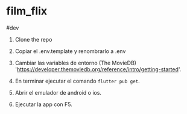 # film_flix

#dev
1. Clone the repo

1. Copiar el .env.template y renombrarlo a .env
2. Cambiar las variables de entorno (The MovieDB)
'https://developer.themoviedb.org/reference/intro/getting-started'.
3. En terminar ejecutar el comando `flutter pub get`.
4. Abrir el emulador de android o ios.
5. Ejecutar la app con F5.


